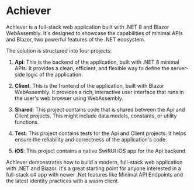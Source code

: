 # Achiever

Achiever is a full-stack web application built with .NET 8 and Blazor WebAssembly. It's designed to showcase the capabilities of minimal APIs and Blazor, two powerful features of the .NET ecosystem.

The solution is structured into four projects:

1. **Api**: This is the backend of the application, built with .NET 8 minimal APIs. It provides a clean, efficient, and flexible way to define the server-side logic of the application.

2. **Client**: This is the frontend of the application, built with Blazor WebAssembly. It provides a rich, interactive user interface that runs in the user's web browser using WebAssembly.

3. **Shared**: This project contains code that is shared between the Api and Client projects. This might include data models, constants, or utility functions.

4. **Test**: This project contains tests for the Api and Client projects. It helps ensure the reliability and correctness of the application's code.

5. **iOS**: This project contains a native SwiftUI iOS app for the Api backend. 

Achiever demonstrates how to build a modern, full-stack web application with .NET and Blazor. It's a great starting point for anyone interested in a full-stack c# app with newer .Net features like Minimal API Endpoints and the latest identity practices with a wasm client.

